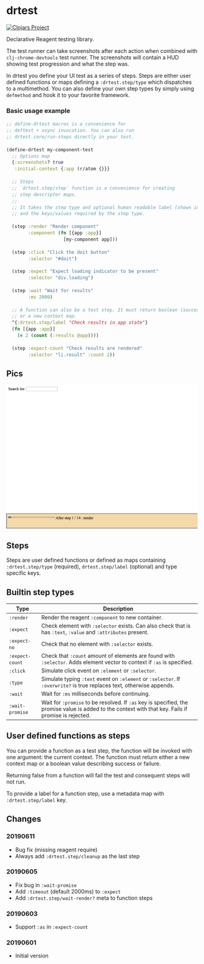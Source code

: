 # drtest

[![Clojars Project](https://img.shields.io/clojars/v/webjure/drtest.svg)](https://clojars.org/webjure/drtest)

Declarative Reagent testing library.

The test runner can take screenshots after each action when combined with `clj-chrome-devtools` test
runner. The screenshots will contain a HUD showing test progression and what the step was.

In drtest you define your UI test as a series of steps. Steps are either user defined functions or
maps defining a `:drtest.step/type` which dispatches to a multimethod. You can also define your
own step types by simply using `defmethod` and hook it to your favorite framework.

### Basic usage example

```clojure
;; define-drtest macros is a convenience for
;; deftest + async invocation. You can also run
;; drtest.core/run-steps directly in your test.

(define-drtest my-component-test
  ;; Options map
  {:screenshots? true
   :initial-context {:app (r/atom {}}}

  ;; Steps
  ;; `drtest.step/step` function is a convenience for creating
  ;; step descriptor maps.
  ;;
  ;; It takes the step type and optional human readable label (shown in screenshots)
  ;; and the keys/values required by the step type.

  (step :render "Render component"
        :component (fn [{app :app}]
                     [my-component app]))

  (step :click "Click the doit button"
        :selector "#doit")

  (step :expect "Expect loading indicator to be present"
        :selector "div.loading")

  (step :wait "Wait for results"
        :ms 2000)

  ;; A function can also be a test step. It must return boolean (success value)
  ;; or a new context map.
  ^{:drtest.step/label "Check results in app state"}
  (fn [{app :app}]
    (= 2 (count (:results @app))))

  (step :expect-count "Check results are rendered"
        :selector "li.result" :count 2))
```

## Pics

![drtest in action](/drtest.png?raw=true)

## Steps

Steps are user defined functions or defined as maps containing `:drtest.step/type` (required), `drtest.step/label` (optional)
and type specific keys.

## Builtin step types

| Type | Description |
| --- | --- |
| `:render` | Render the reagent `:component` to new container. |
| `:expect` | Check element with `:selector` exists. Can also check that is has `:text`, `:value` and `:attributes` present. |
| `:expect-no` | Check that no element with `:selector` exists. |
| `:expect-count` | Check that `:count` amount of elements are found with `:selector`. Adds element vector to context if `:as` is specified. |
| `:click` | Simulate click event on `:element` or `:selector`. |
| `:type` | Simulate typing `:text` event on `:element` or `:selector`. If `:overwrite?` is true replaces text, otherwise appends. |
| `:wait` | Wait for `:ms` milliseconds before continuing. |
| `:wait-promise` | Wait for `:promise` to be resolved. If `:as` key is specified, the promise value is added to the context with that key. Fails if promise is rejected. |


## User defined functions as steps

You can provide a function as a test step, the function will be invoked with one argument:
the current context. The function must return either a new context map or a boolean value
describing success or failure.

Returning false from a function will fail the test and consequent steps will not run.

To provide a label for a function step, use a metadata map with `:drtest.step/label` key.

## Changes

### 20190611
* Bug fix (missing reagent require)
* Always add `:drtest.step/cleanup` as the last step

### 20190605
* Fix bug in `:wait-promise`
* Add `:timeout` (default 2000ms) to `:expect`
* Add `:drtest.step/wait-render?` meta to function steps

### 20190603
* Support `:as` in `:expect-count`

### 20190601
* Initial version